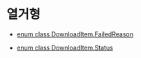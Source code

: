 # 열거형

* [enum class DownloadItem.FailedReason](./download-item-failed-reason/home.md)

* [enum class DownloadItem.Status](./download-item-status/home.md)
